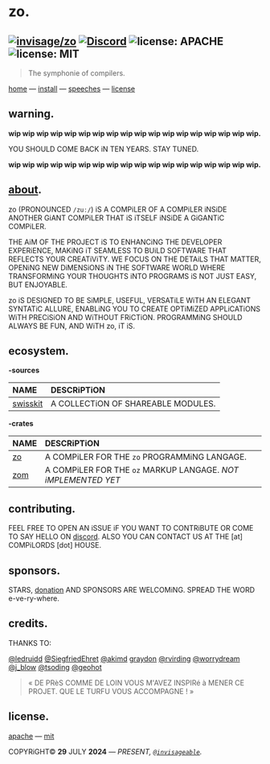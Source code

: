 # zo.

[![invisage/zo](https://img.shields.io/badge/github-invisageable/zo-black?logo=github)](https://github.com/invisageable/zo)
[![Discord](https://img.shields.io/badge/discord-compilords-7289DA?logo=discord)](https://discord.gg/JaNc4Nk5xw)
![license: APACHE](https://img.shields.io/badge/license-APACHE-blue?style=flat-square)
![license: MIT](https://img.shields.io/badge/license-MIT-blue?style=flat-square)
---

> The symphonie of compilers.

[home](https://github.com/invisageable/zo) — [install](./notes/docs/README.md#install) — [speeches](notes/speeches) — [license](#license)  

## warning.

**wip wip wip wip wip wip wip wip wip wip wip wip wip wip wip wip wip wip.**

YOU SHOULD COME BACK iN TEN YEARS. STAY TUNED.

**wip wip wip wip wip wip wip wip wip wip wip wip wip wip wip wip wip wip.**  

## [about](https://youtu.be/GJfsbhJY8gk?feature=shared&t=196).

zo (PRONOUNCED `/zuː/`) iS A COMPiLER OF A COMPiLER iNSiDE ANOTHER GiANT COMPiLER THAT iS iTSELF iNSiDE A GiGANTiC COMPiLER.    

THE AiM OF THE PROJECT iS TO ENHANCiNG THE DEVELOPER EXPERiENCE, MAKiNG iT SEAMLESS TO BUiLD SOFTWARE THAT REFLECTS YOUR CREATiViTY. WE FOCUS ON THE DETAiLS THAT MATTER, OPENiNG NEW DiMENSiONS iN THE SOFTWARE WORLD WHERE TRANSFORMiNG YOUR THOUGHTS iNTO PROGRAMS iS NOT JUST EASY, BUT ENJOYABLE.    

zo iS DESIGNED TO BE SiMPLE, USEFUL, VERSATiLE WiTH AN ELEGANT SYNTATiC ALLURE, ENABLiNG YOU TO CREATE OPTiMiZED APPLiCATiONS WiTH PRECiSiON AND WiTHOUT FRiCTiON. PROGRAMMiNG SHOULD ALWAYS BE FUN, AND WiTH zo, iT iS.   

## ecosystem.

**-sources**

| NAME                          | DESCRiPTiON                        |
| :---------------------------- | :--------------------------------- |
| [swisskit](./source/swisskit) | A COLLECTiON OF SHAREABLE MODULES. |

**-crates**

| NAME                    | DESCRiPTiON                                                   |
| :---------------------- | :------------------------------------------------------------ |
| [zo](./crates/compiler) | A COMPiLER FOR THE `zo` PROGRAMMiNG LANGAGE.                  |
| [zom](./crates/marker)  | A COMPiLER FOR THE `oz` MARKUP LANGAGE. *NOT iMPLEMENTED YET* |

## contributing.

FEEL FREE TO OPEN AN iSSUE iF YOU WANT TO CONTRiBUTE OR COME TO SAY HELLO ON [discord](https://discord.gg/JaNc4Nk5xw). ALSO YOU CAN CONTACT US AT THE [at] COMPiLORDS [dot] HOUSE.

## sponsors.

STARS, [donation](https://patreon.com/invisageable) AND SPONSORS ARE WELCOMiNG. SPREAD THE WORD e-ve-ry-where.

## credits.

THANKS TO:

[@ledruidd](https://github.com/ledruidd) [@SiegfriedEhret](https://github.com/SiegfriedEhret) [@akimd](https://github.com/akimd) [graydon](https://github.com/graydon) [@rvirding](https://github.com/rvirding) [@worrydream](https://x.com/worrydream) [@j_blow](https://www.twitch.tv/j_blow) [@tsoding](https://www.twitch.tv/j_blow) [@geohot](https://github.com/geohot)

> « DE PRèS COMME DE LOIN VOUS M'AVEZ INSPIRé à MENER CE PROJET. QUE LE TURFU VOUS ACCOMPAGNE ! »

## license.

[apache](./LICENSE-APACHE) — [mit](./LICENSE-MIT)

COPYRiGHT© **29** JULY **2024** — *PRESENT, [`@invisageable`](https://twitter.com/invisageable).*   
